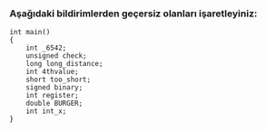 ### Aşağıdaki bildirimlerden geçersiz olanları işaretleyiniz: 


```
int main()
{
	int _6542;
	unsigned check;
	long long_distance;
	int 4thvalue;
	short too_short;
	signed binary;
	int register;
	double BURGER;
	int int_x;
}
```
